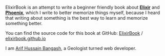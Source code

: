 ElixirBook is an attempt to write a beginner friendly book about [**Elixir**](https://elixir-lang.org/) and [**Phoenix**](http://phoenixframework.org/), which I write to better memorize things myself, because I heard that writing about something is the best way to learn and memorize something better.

You can find the source code for this book at GitHub:
[ElixirBook](https://github.com/elixirbook) /
[elixirbook.github.io](https://github.com/elixirbook/elixirbook.github.io)

I am [Arif Hussain Bangash](https://twitter.com/devotiongeo), a Geologist turned web developer.